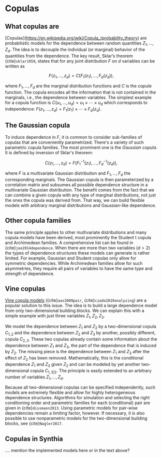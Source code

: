 # Copulas


## What copulas are

[Copulas](https://en.wikipedia.org/wiki/Copula_(probability_theory) are probabilistic models for the dependence between random quantities $Z_1, \dots, Z_d$. The idea is to 
decouple the individual (or marginal) behavior of the quantities from the dependence. 
The key result, Sklar’s theorem  {cite}`sklar1959`, states that for any joint distribution $F$ on $d$ variables can be written as 

$$F(z_1,\dots, z_d) = C(F_1(z_1), \dots,F_d(z_d)), $$

where $F_1, \dots, F_d$ are the marginal distribution functions and $C$ is the *copula* function. The copula encodes all the information that is not contained in the marginals, i.e., the dependence between variables. 
The simplest example for a copula function is $C(u_1, \dots, u_d) = u_1 \times \cdots \times u_d$ which corresponds to independence: $F(z_1,\dots, z_d) = F_1(z_1) \times \cdots \times F_d(z_d)$. 


## The Gaussian copula

To induce dependence in $F$, it is common to consider sub-families of copulas that are conveniently parametrized. There's a variety of such parametric copula families. The most prominent one is the *Gaussian copula*. It is defined by inversion of Sklar's theorem:

$$C(z_1,\dots, z_d) = F(F_1^{-1}(z_1), \dots, F_d^{-1}(z_d)), $$

where $F$ is a multivariate Gaussian distribution and $F_1, \dots, F_d$ the corresponding marginals. The Gaussian copula is then parameterized by a correlation matrix and subsumes all possible dependence structure in a multivariate Gaussian distribution. The benefit comes from the fact that we can combine a given copula with any type of marginal distributions, not just the ones the copula was derived from. That way, we can build flexible models with arbitrary marginal distributions and Gaussian-like dependence. 


## Other copula families

The same principle applies to other multivariate distributions and many copula models have been derived, most prominently the Student t copula and Archimedean families. A comprehensive list can be found in {cite}`joe2014dependence`. When there are more than two variables ($d>2$) the types of dependence structures these models can generate is rather limited. For example, Gaussian and Student copulas only allow for symmetric dependencies. While Archimedean families allow for such asymmetries, they require all pairs of variables to have the same type and strength of dependence.

## Vine copulas

[Vine copula models](https://en.wikipedia.org/wiki/Vine_copula) ({cite}`aas2009pair`, {cite}`czado2019analyzing`) are a popular solution to this issue. The idea is to build a large dependence model from only two-dimensional building blocks. We can explain this with a simple example with just three variables $Z_1, Z_2, Z_3$.

We model the dependence between $Z_1$ and $Z_2$ by a two-dimensional copula 
$C_{1,2}$ and the dependence between $Z_2$ and $Z_3$ by another, possibly different, copula $C_{2,3}$. These two copulas already contain some information about the dependence between $Z_1$ and $Z_3$, the part of the dependence that is induced by $Z_2$. The missing piece is the dependence between $Z_1$ and $Z_3$ after the effect of $Z_2$ has been removed. Mathematically, this is the conditional dependence $Z_1$ and $Z_3$ given 
$Z_2$ and can be modeled by yet another two-dimensional copula 
$C_{1,3|2}$. The principle is easily extended to an arbitrary number of variables $Z_1, \dots, Z_d$. 

Because all two-dimensional copulas can be specified independently, such models are extremely flexible and allow for highly heterogeneous dependence structures. Algorithms for simulation and selecting the right conditioning order and parametric families for each (conditional) pair are given in {cite}`dissmann2013`. Using parametric models for pair-wise dependencies remain a limiting factor, however. If necessary, it is also possible to use nonparametric models for the two-dimensional building blocks, see {cite}`Nagler2017`.

## Copulas in Synthia

.... mention the implemented models here or in the text above?
